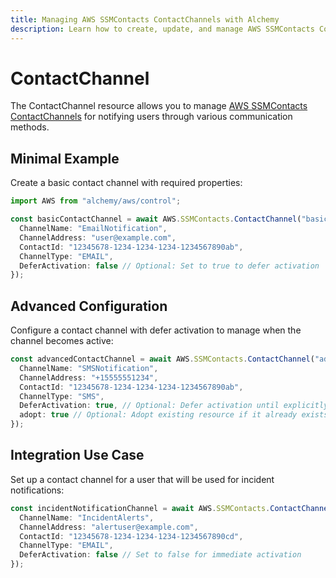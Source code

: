 ```yaml
---
title: Managing AWS SSMContacts ContactChannels with Alchemy
description: Learn how to create, update, and manage AWS SSMContacts ContactChannels using Alchemy Cloud Control.
---
```


# ContactChannel

The ContactChannel resource allows you to manage [AWS SSMContacts ContactChannels](https://docs.aws.amazon.com/ssmcontacts/latest/userguide/) for notifying users through various communication methods.

## Minimal Example

Create a basic contact channel with required properties:

```ts
import AWS from "alchemy/aws/control";

const basicContactChannel = await AWS.SSMContacts.ContactChannel("basicContactChannel", {
  ChannelName: "EmailNotification",
  ChannelAddress: "user@example.com",
  ContactId: "12345678-1234-1234-1234-1234567890ab",
  ChannelType: "EMAIL",
  DeferActivation: false // Optional: Set to true to defer activation
});
```

## Advanced Configuration

Configure a contact channel with defer activation to manage when the channel becomes active:

```ts
const advancedContactChannel = await AWS.SSMContacts.ContactChannel("advancedContactChannel", {
  ChannelName: "SMSNotification",
  ChannelAddress: "+15555551234",
  ContactId: "12345678-1234-1234-1234-1234567890ab",
  ChannelType: "SMS",
  DeferActivation: true, // Optional: Defer activation until explicitly activated
  adopt: true // Optional: Adopt existing resource if it already exists
});
```

## Integration Use Case

Set up a contact channel for a user that will be used for incident notifications:

```ts
const incidentNotificationChannel = await AWS.SSMContacts.ContactChannel("incidentNotificationChannel", {
  ChannelName: "IncidentAlerts",
  ChannelAddress: "alertuser@example.com",
  ContactId: "12345678-1234-1234-1234-1234567890cd",
  ChannelType: "EMAIL",
  DeferActivation: false // Set to false for immediate activation
});
```